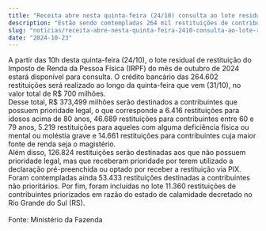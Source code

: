 ```yaml
---
title: "Receita abre nesta quinta-feira (24/10) consulta ao lote residual de restituição do mês de outubro"
description: "Estão sendo comtempladas 264 mil restituições de contribuintes, entre prioritários e não prioritários; o valor total do crédito é de R$ 700 milhões"
slug: "noticias/receita-abre-nesta-quinta-feira-2410-consulta-ao-lote-residual-de-restituicao-do-mes-de-outubro"
date: "2024-10-23"
---
```


A partir das 10h desta quinta-feira (24/10), o lote residual de restituição do Imposto de Renda da Pessoa Física (IRPF) do mês de outubro de 2024 estará disponível para consulta. O crédito bancário das 264.602 restituições será realizado ao longo da quinta-feira que vem (31/10), no valor total de R$ 700 milhões. 
<br/>
Desse total, R$ 373,499 milhões serão destinados a contribuintes que possuem prioridade legal, o que corresponde a 6.416 restituições para idosos acima de 80 anos, 46.689 restituições para contribuintes entre 60 e 79 anos, 5.219 restituições para aqueles com alguma deficiência física ou mental ou moléstia grave e 14.661 restituições para contribuintes cuja maior fonte de renda seja o magistério. 
<br/>
Além disso, 126.824 restituições serão destinadas aos que não possuem prioridade legal, mas que receberam prioridade por terem utilizado a declaração pré-preenchida ou optado por receber a restituição via PIX. Foram contempladas ainda 53.433 restituições destinadas a contribuintes não prioritários. Por fim, foram incluídas no lote 11.360 restituições de contribuintes priorizados em razão do estado de calamidade decretado no Rio Grande do Sul (RS).  
<br/>
Fonte: Ministério da Fazenda